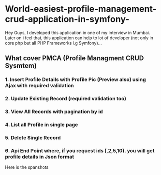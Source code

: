 # World-easiest-profile-management-crud-application-in-symfony-

Hey Guys, I developed this application in one of my interview in Mumbai. Later on i feel that, this application can help to lot of developer (not only in core php but all PHP Frameworks i.g Symfony)...


<h2>What cover PMCA (Profile Managment CRUD Sysmtem)</h2>

<h3>1. Insert Profile Details with Profile Pic (Preview also) using Ajax with required validation</h3>
<h3>2. Update Existing Record (required validation too)</h3>
<h3>3. View All Records with pagination by id </h3>
<h3>4. List all Profile in single page </h3>
<h3>5. Delete Single Record</h3>
<h3>6. Api End Point where, if you request ids (,2,5,10). you will get profile details in  Json format</h3>

Here is the spanshots 


